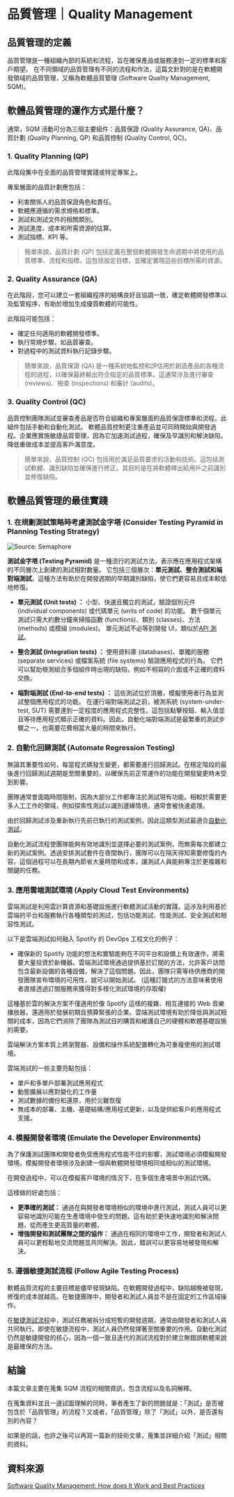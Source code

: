 # 品質管理｜Quality Management

## 品質管理的定義

品質管理是一種組織內部的系統和流程，旨在確保產品或服務達到一定的標準和客戶期望。
在不同領域的品質管理有不同的流程和作法，這篇文針對的是在軟體開發領域的品質管理，又稱為軟體品質管理 (Software Quality Management, SQM)。

## 軟體品質管理的運作方式是什麼？

通常，SQM 活動可分為三個主要組件：品質保證 (Quality Assurance, QA)、品質計劃 (Quality Planning, QP) 和品質控制 (Quality Control, QC)。

### 1. Quality Planning (QP)

此階段集中在全面的品質管理實踐或特定專案上。

專案層面的品質計劃應包括：

- 利害關係人的品質保證角色和責任。
- 軟體應遵循的需求規格和標準。
- 測試和測試文件的相關類別。
- 測試進度、成本和所需資源的估算。
- 測試指標、KPI 等。

> 簡單來說，品質計劃 (QP) 包括定義在整個軟體開發生命週期中將使用的品質標準、流程和指標。這包括設定目標，並確定實現這些目標所需的資源。

### 2. Quality Assurance (QA)

在此階段，您可以建立一套組織程序的結構良好且協調一致，確定軟體開發標準以及監管程序，有助於增加生成優質軟體的可能性。

此階段可能包括：

- 確定任何適用的軟體開發標準。
- 執行常規步驟，如品質審查。
- 對過程中的測試資料執行記錄步驟。

> 簡單來說，品質保證 (QA) 是一種系統地監控和評估用於創造產品的各種流程的過程，以確保最終輸出符合指定的品質標準。這通常涉及進行審查 (reviews)、檢查 (inspections) 和審計 (audits)。

### 3. Quality Control (QC)

品質控制團隊測試並審查產品是否符合組織和專案層面的品質保證標準和流程。此組件包括手動和自動化測試。
軟體品質控制更注重產品並可同時開始與開發過程。企業應實施敏捷品質管理，因為它加速測試過程，確保及早識別和解決缺陷，降低重做成本並提高客戶滿意度。

> 簡單來說，品質控制 (QC) 包括用於滿足品質要求的活動和技術。這包括測試軟體、識別缺陷並確保進行修正。其目的是在將軟體釋出給用戶之前識別並修復缺陷。

## 軟體品質管理的最佳實踐

### 1. 在規劃測試策略時考慮測試金字塔 (Consider Testing Pyramid in Planning Testing Strategy)

![Source: Semaphore](https://github.com/CAFECA-IO/KnowledgeManagement/assets/105651918/b55cc562-ff4a-4fc9-9192-8368643c6196)

**測試金字塔 (Testing Pyramid)** 是一種流行的測試方法，表示應在應用程式架構的不同層次上創建的測試相對數量。
它包括三個層次：**單元測試、整合測試和端對端測試**。這種方法有助於在開發週期的早期識別缺陷，使它們更容易且成本較低地修復。

- **單元測試 (Unit tests) ：**
  小型、快速且獨立的測試，驗證個別元件 (individual components) 或代碼單元 (units of code) 的功能。
  數千個單元測試只需大約數分鐘來掃描函數 (functions)、類別 (classes)、方法 (methods) 或模組 (modules)。
  單元測試不必等到開發 UI，類似於[API 測試](https://blog.kms-solutions.asia/everything-you-need-to-know-about-api-testing)。

- **整合測試 (Integration tests) ：**
  使用資料庫 (databases)、單獨的服務 (separate services) 或檔案系統 (file systems) 驗證應用程式的行為。
它們可以幫助檢測組合多個組件時出現的缺陷，例如不相容的介面或不正確的資料交換。

- **端對端測試 (End-to-end tests) ：**
  這些測試位於頂層，模擬使用者行為並測試整個應用程式的功能。
  在運行端對端測試之前，被測系統 (system-under-test, SUT) 需要達到一定程度的應用程式完整性。這包括點擊按鈕、輸入值並且等待應用程式顯示正確的資料。因此，自動化端對端測試是最繁重的測試步驟之一，也需要花費相當大量的時間來執行。

### 2. 自動化回歸測試 (Automate Regression Testing)

無論其重要性如何，每當程式碼發生變更，都需要進行回歸測試。在穩定階段的最後進行回歸測試週期是至關重要的，以確保先前正常運作的功能在開發變更時未受到影響。

團隊通常會面臨時間限制，因為大部分工作都專注於測試現有功能。相較於需要更多人工工作的領域，例如探索性測試以識別邊緣情境，通常會被快速處理。

由於回歸測試涉及重新執行先前已執行的測試案例，因此這類型測試最適合[自動化測試](https://blog.kms-solutions.asia/everything-you-should-know-about-automation-testing)。

自動化測試流程使團隊能夠有效地識別並選擇必要的測試案例，而無需每次都建立新的測試案例。透過安排測試套件在夜間執行，團隊可以在隔天得知需要修復的內容。這個過程可以在長期內節省大量時間和成本，讓測試人員能夠專注於更複雜和關鍵的任務。

### 3. 應用雲端測試環境 (Apply Cloud Test Environments)

雲端測試是利用雲計算資源和基礎設施進行軟體測試活動的實踐。這涉及利用基於雲端的平台和服務執行各種類型的測試，包括功能測試、性能測試、安全測試和相容性測試。

以下是雲端測試如何融入 Spotify 的 DevOps 工程文化的例子：

- 確保新的 Spotify 功能的想法和實驗能夠在不同平台和設備上有效運作，將需要大量投資於新機器。雲端測試環境通過提供基於訂閱的方法，允許客戶訪問包含最新設備的各種設備，解決了這個問題。因此，團隊只需等待供應商的開發團隊宣布環境的可用性，就可以開始測試。
  (這種訂閱式的方法意味著使用者直接透過訂閱服務來獲得對多樣化測試環境的存取權)

這種基於雲的解決方案不僅適用於像 Spotify 這樣的複雜、相互連接的 Web 音樂播放器，還適用於發展初期且預算緊張的企業。雲端測試環境有助於降低與測試相關的成本，因為它們消除了團隊為測試目的購買和維護自己的硬體和軟體基礎設施的需要。

雲端解決方案本質上將瀏覽器、設備和操作系統配置轉化為可重複使用的測試環境。

雲端測試的一些主要亮點包括：

- 單戶和多單戶部署測試應用程式
- 動態擴展以應對變化的工作量
- 測試數據的備份和還原，用於災難恢復
- 無成本的部署、主機、基礎結構/應用程式更新，以及提供給客戶的應用程式支援。

### 4. 模擬開發者環境 (Emulate the Developer Environments)

為了保護測試團隊和開發者免受應用程式性能不佳的影響，測試環境必須模擬開發環境。模擬開發者環境涉及創建一個與軟體開發環境相同或相似的測試環境。

在開發過程中，可以在模擬客戶環境的情況下，在多個生產場景中測試代碼。

這樣做的好處包括：

- **更準確的測試：** 通過在與開發者環境相似的環境中進行測試，測試人員可以更容易地識別可能在生產環境中發生的問題。這有助於更快速地識別和解決問題，從而產生更高質量的軟體。
- **增強開發和測試團隊之間的協作：** 通過在相同的環境中工作，開發者和測試人員可以更輕鬆地交流問題並共同解決。因此，錯誤可以更容易地被發現和解決。

### 5. 遵循敏捷測試流程 (Follow Agile Testing Process)

軟體品質流程的主要目標是儘早發現缺陷。在軟體開發過程中，缺陷越晚被發現，修復的成本就越高。在敏捷團隊中，開發者和測試人員並不是在固定的工作區域操作。

在[敏捷測試流程](https://blog.kms-solutions.asia/agile-testing-for-digital-team)中，測試任務被拆分成短暫的開發週期，通常由開發者和測試人員共同執行。即使在敏捷流程中，測試人員仍然發揮著至關重要的作用。自動化測試仍然是敏捷開發的核心，因為一個一致且迭代的測試流程對於建立無錯誤軟體來說是最確保的方法。

## 結論

本篇文章主要在蒐集 SQM 流程的相關資訊，包含流程以及名詞解釋。

在蒐集資料並且一邊試圖理解的同時，筆者產生了新的問題就是：「測試」是否被包含於「品質管理」的流程？又或者，「品質管理」除了「測試」以外，是否還有別的內容？

如果是的話，也許之後可以再寫一篇新的技術文章，蒐集並詳細介紹「測試」相關的資料。

## 資料來源

[Software Quality Management: How does It Work and Best Practices](https://blog.kms-solutions.asia/software-quality-management)
